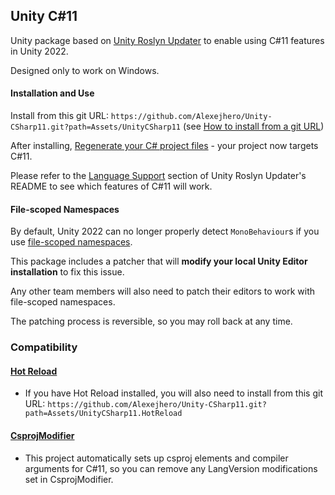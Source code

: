 ## Unity C#11
Unity package based on [Unity Roslyn Updater](https://github.com/DaZombieKiller/UnityRoslynUpdater) to enable using C#11 features in Unity 2022.

Designed only to work on Windows.

#### Installation and Use
Install from this git URL: `https://github.com/Alexejhero/Unity-CSharp11.git?path=Assets/UnityCSharp11` (see [How to install from a git URL](https://docs.unity3d.com/Manual/upm-ui-giturl.html))

After installing, [Regenerate your C# project files](https://docs.unity3d.com/Manual/VisualStudioIntegration.html) - your project now targets C#11.

Please refer to the [Language Support](https://github.com/DaZombieKiller/UnityRoslynUpdater?tab=readme-ov-file#c-11) section of Unity Roslyn Updater's README to see which features of C#11 will work.

#### File-scoped Namespaces
By default, Unity 2022 can no longer properly detect `MonoBehaviour`s if you use [file-scoped namespaces](https://learn.microsoft.com/en-us/dotnet/csharp/language-reference/proposals/csharp-10.0/file-scoped-namespaces).

This package includes a patcher that will **modify your local Unity Editor installation** to fix this issue.

Any other team members will also need to patch their editors to work with file-scoped namespaces.

The patching process is reversible, so you may roll back at any time.

### Compatibility

#### [Hot Reload](https://hotreload.net)
- If you have Hot Reload installed, you will also need to install from this git URL: `https://github.com/Alexejhero/Unity-CSharp11.git?path=Assets/UnityCSharp11.HotReload`

#### [CsprojModifier](https://github.com/Cysharp/CsprojModifier)
- This project automatically sets up csproj elements and compiler arguments for C#11, so you can remove any LangVersion modifications set in CsprojModifier.
